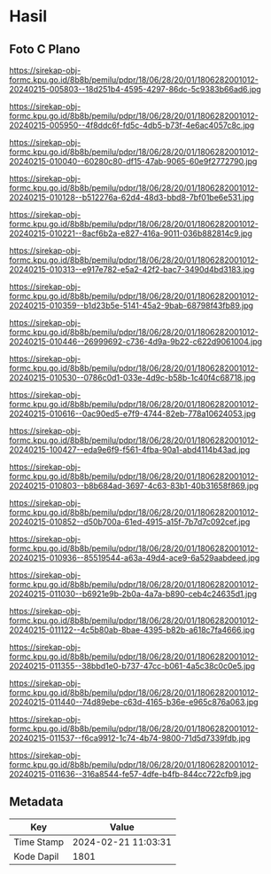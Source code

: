 # Hasil

## Foto C Plano

https://sirekap-obj-formc.kpu.go.id/8b8b/pemilu/pdpr/18/06/28/20/01/1806282001012-20240215-005803--18d251b4-4595-4297-86dc-5c9383b66ad6.jpg

https://sirekap-obj-formc.kpu.go.id/8b8b/pemilu/pdpr/18/06/28/20/01/1806282001012-20240215-005950--4f8ddc6f-fd5c-4db5-b73f-4e6ac4057c8c.jpg

https://sirekap-obj-formc.kpu.go.id/8b8b/pemilu/pdpr/18/06/28/20/01/1806282001012-20240215-010040--60280c80-df15-47ab-9065-60e9f2772790.jpg

https://sirekap-obj-formc.kpu.go.id/8b8b/pemilu/pdpr/18/06/28/20/01/1806282001012-20240215-010128--b512276a-62d4-48d3-bbd8-7bf01be6e531.jpg

https://sirekap-obj-formc.kpu.go.id/8b8b/pemilu/pdpr/18/06/28/20/01/1806282001012-20240215-010221--8acf6b2a-e827-416a-9011-036b882814c9.jpg

https://sirekap-obj-formc.kpu.go.id/8b8b/pemilu/pdpr/18/06/28/20/01/1806282001012-20240215-010313--e917e782-e5a2-42f2-bac7-3490d4bd3183.jpg

https://sirekap-obj-formc.kpu.go.id/8b8b/pemilu/pdpr/18/06/28/20/01/1806282001012-20240215-010359--b1d23b5e-5141-45a2-9bab-68798f43fb89.jpg

https://sirekap-obj-formc.kpu.go.id/8b8b/pemilu/pdpr/18/06/28/20/01/1806282001012-20240215-010446--26999692-c736-4d9a-9b22-c622d9061004.jpg

https://sirekap-obj-formc.kpu.go.id/8b8b/pemilu/pdpr/18/06/28/20/01/1806282001012-20240215-010530--0786c0d1-033e-4d9c-b58b-1c40f4c68718.jpg

https://sirekap-obj-formc.kpu.go.id/8b8b/pemilu/pdpr/18/06/28/20/01/1806282001012-20240215-010616--0ac90ed5-e7f9-4744-82eb-778a10624053.jpg

https://sirekap-obj-formc.kpu.go.id/8b8b/pemilu/pdpr/18/06/28/20/01/1806282001012-20240215-100427--eda9e6f9-f561-4fba-90a1-abd4114b43ad.jpg

https://sirekap-obj-formc.kpu.go.id/8b8b/pemilu/pdpr/18/06/28/20/01/1806282001012-20240215-010803--b8b684ad-3697-4c63-83b1-40b31658f869.jpg

https://sirekap-obj-formc.kpu.go.id/8b8b/pemilu/pdpr/18/06/28/20/01/1806282001012-20240215-010852--d50b700a-61ed-4915-a15f-7b7d7c092cef.jpg

https://sirekap-obj-formc.kpu.go.id/8b8b/pemilu/pdpr/18/06/28/20/01/1806282001012-20240215-010936--85519544-a63a-49d4-ace9-6a529aabdeed.jpg

https://sirekap-obj-formc.kpu.go.id/8b8b/pemilu/pdpr/18/06/28/20/01/1806282001012-20240215-011030--b6921e9b-2b0a-4a7a-b890-ceb4c24635d1.jpg

https://sirekap-obj-formc.kpu.go.id/8b8b/pemilu/pdpr/18/06/28/20/01/1806282001012-20240215-011122--4c5b80ab-8bae-4395-b82b-a618c7fa4666.jpg

https://sirekap-obj-formc.kpu.go.id/8b8b/pemilu/pdpr/18/06/28/20/01/1806282001012-20240215-011355--38bbd1e0-b737-47cc-b061-4a5c38c0c0e5.jpg

https://sirekap-obj-formc.kpu.go.id/8b8b/pemilu/pdpr/18/06/28/20/01/1806282001012-20240215-011440--74d89ebe-c63d-4165-b36e-e965c876a063.jpg

https://sirekap-obj-formc.kpu.go.id/8b8b/pemilu/pdpr/18/06/28/20/01/1806282001012-20240215-011537--f6ca9912-1c74-4b74-9800-71d5d7339fdb.jpg

https://sirekap-obj-formc.kpu.go.id/8b8b/pemilu/pdpr/18/06/28/20/01/1806282001012-20240215-011636--316a8544-fe57-4dfe-b4fb-844cc722cfb9.jpg


## Metadata

| Key        | Value               |
| ---------- | ------------------- |
| Time Stamp | 2024-02-21 11:03:31 |
| Kode Dapil | 1801                |



